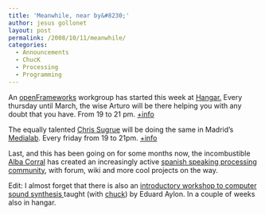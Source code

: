 ```yaml
---
title: 'Meanwhile, near by&#8230;'
author: jesus gollonet
layout: post
permalink: /2008/10/11/meanwhile/
categories:
  - Announcements
  - ChucK
  - Processing
  - Programming
---
```

An [openFrameworks][1] workgroup has started this week at [Hangar.][2] Every thursday until March, the wise Arturo will be there helping you with any doubt that you have. From 19 to 21 pm. [+info][3]

The equally talented [Chris Sugrue][4] will be doing the same in Madrid&#8217;s [Medialab][5]. Every friday from 19 to 21pm. [+info][6]

Last, and this has been going on for some months now, the incombustible [Alba Corral][7] has created an increasingly active [spanish speaking processing community][8], with forum, wiki and more cool projects on the way. 

Edit: I almost forget that there is also an [introductory workshop to computer sound synthesis ][9] taught (with [chuck][10]) by Eduard Aylon. In a couple of weeks also in hangar.

 [1]: http://www.openframeworks.cc/
 [2]: http://hangar.org
 [3]: http://www.openframeworks.cc/forum/viewtopic.php?t=1127
 [4]: http://csugrue.com/
 [5]: http://medialab-prado.es/
 [6]: http://www.openframeworks.cc/forum/viewtopic.php?t=1158
 [7]: http://albagcorral.com
 [8]: http://www.visualp5.net/
 [9]: http://hangar.org/drupal/?q=content/ullcec2
 [10]: http://www.jesusgollonet.com/blog/category/chuck